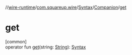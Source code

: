 //[wire-runtime](../../../../index.md)/[com.squareup.wire](../../index.md)/[Syntax](../index.md)/[Companion](index.md)/[get](get.md)

# get

[common]\
operator fun [get](get.md)(string: [String](https://kotlinlang.org/api/latest/jvm/stdlib/kotlin/-string/index.html)): [Syntax](../index.md)

